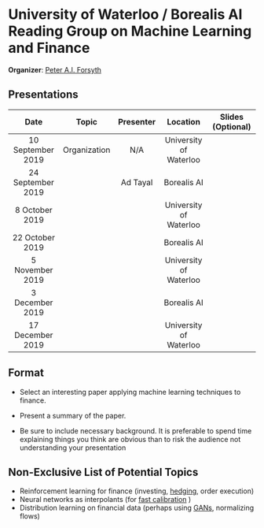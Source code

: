 # University of Waterloo / Borealis AI Reading Group on Machine Learning and Finance

**Organizer**: [Peter A.I. Forsyth](mailto:peter.forsyth@borealisai.com)

## Presentations

|Date| Topic | Presenter| Location| Slides (Optional) | 
|:----------------:|:----------------------------------------:|:----------:|:------:|:-------:|
| 10 September 2019 | Organization | N/A | University of Waterloo| 
| 24 September 2019 | |Ad Tayal | Borealis AI |
| 8 October 2019 | | | University of Waterloo |
| 22 October 2019 || | Borealis AI |
| 5 November 2019 | | | University of Waterloo |
| 3 December 2019 | | | Borealis AI |
| 17 December 2019 | | | University of Waterloo |

## Format

* Select an interesting paper applying machine learning techniques to finance.

* Present a summary of the paper.

* Be sure to include necessary background.  It is preferable to spend time explaining things you think are obvious than to risk the audience not understanding your presentation

## Non-Exclusive List of Potential Topics
* Reinforcement learning for finance (investing, [hedging](https://arxiv.org/pdf/1802.03042.pdf), order execution)
* Neural networks as interpolants (for [fast calibration](https://arxiv.org/pdf/1901.09647.pdf) )
* Distribution learning on financial data (perhaps using [GANs](https://arxiv.org/pdf/1907.06673.pdf), normalizing flows)
